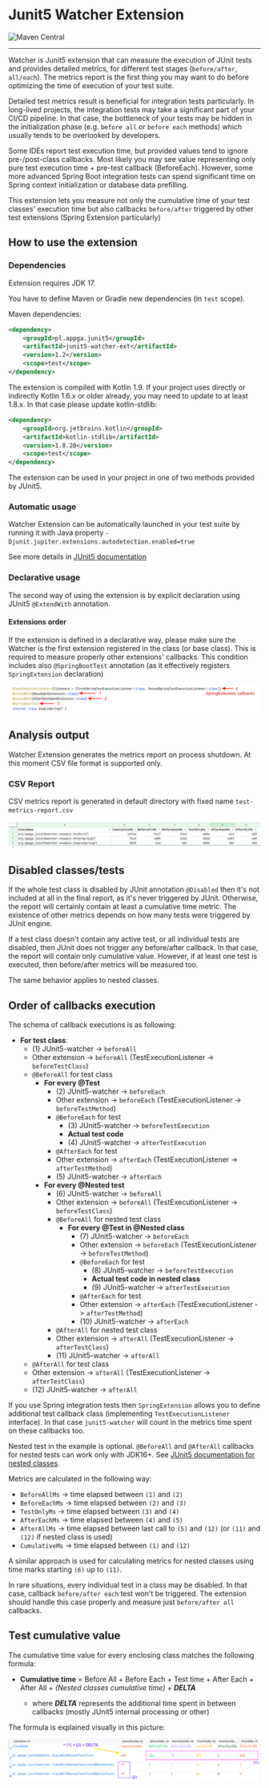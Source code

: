 # Junit5 Watcher Extension

![Maven Central](https://img.shields.io/maven-central/v/pl.appga.junit5/junit5-watcher-ext)

---

Watcher is Junit5 extension that can measure the execution of JUnit tests and provides detailed metrics, for different test stages  (`before/after`, `all/each`). The metrics report is the first thing you may want to do before optimizing the time of execution of your test suite.

Detailed test metrics result is beneficial for integration tests particularly. In long-lived projects, the integration tests may take a significant part of your CI/CD pipeline. In that case, the bottleneck of your tests may be hidden in the initialization phase (e.g. `before all` or `before each` methods) which usually tends to be overlooked by developers.

Some IDEs report test execution time, but provided values tend to ignore pre-/post-class callbacks. Most likely you may see value representing only pure test execution time + pre-test callback (BeforeEach). However, some more advanced Spring Boot integration tests can spend significant time on Spring context initialization or database data prefilling.

This extension lets you measure not only the cumulative time of your test classes' execution time but also callbacks `before/after` triggered by other test extensions (Spring Extension particularly)

## How to use the extension

### Dependencies

Extension requires JDK 17.

You have to define Maven or Gradle new dependencies (in `test` scope).

Maven dependencies:
```xml
<dependency>
    <groupId>pl.appga.junit5</groupId>
    <artifactId>junit5-watcher-ext</artifactId>
    <version>1.2</version>
    <scope>test</scope>
</dependency>
```

The extension is compiled with Kotlin 1.9. If your project uses directly or indirectly Kotlin 1.6.x or older already, you may need to update to at least 1.8.x. In that case please update kotlin-stdlib:

```xml
<dependency>
    <groupId>org.jetbrains.kotlin</groupId>
    <artifactId>kotlin-stdlib</artifactId>
    <version>1.8.20</version>
    <scope>test</scope>
</dependency>
```

The extension can be used in your project in one of two methods provided by JUnit5.

### Automatic usage
Watcher Extension can be automatically launched in your test suite by running it with Java property `-Djunit.jupiter.extensions.autodetection.enabled=true`

See more details in [JUnit5 documentation](https://junit.org/junit5/docs/current/user-guide/#extensions-registration-automatic)

### Declarative usage
The second way of using the extension is by explicit declaration using JUnit5 `@ExtendWith` annotation.

#### Extensions order
If the extension is defined in a declarative way, please make sure the Watcher is the first extension registered in the class (or base class). This is required to measure properly other extensions' callbacks. This condition includes also `@SpringBootTest` annotation (as it effectively registers `SpringExtension` declaration)

![watcher-extension-annotations-order](docs/watcher-extension-annotations-order.png "Watcher extension should be declared as the first extension")

## Analysis output
Watcher Extension generates the metrics report on process shutdown. At this moment CSV file format is supported only.

### CSV Report
CSV metrics report is generated in default directory with fixed name `test-metrics-report.csv`

![csv-result](./docs/csv-result.png "CSV result")

## Disabled classes/tests

If the whole test class is disabled by JUnit annotation `@Disabled` then it's not included at all in the final report, as it's never triggered by JUnit. Otherwise, the report will certainly contain at least a cumulative time metric. The existence of other metrics depends on how many tests were triggered by JUnit engine.

If a test class doesn't contain any active test, or all individual tests are disabled, then JUnit does not trigger any before/after callback. In that case, the report will contain only cumulative value. However, if at least one test is executed, then before/after metrics will be measured too.

The same behavior applies to nested classes.


## Order of callbacks execution

The schema of callback executions is as following: 

* **For test class**:
   * (1) JUnit5-watcher -> `beforeAll`
   * Other extension -> `beforeAll` (TestExecutionListener -> `beforeTestClass`)
   * `@BeforeAll` for test class
     * **For every @Test**
       * (2) JUnit5-watcher -> `beforeEach`
       * Other extension -> `beforeEach` (TestExecutionListener -> `beforeTestMethod`)
       * `@BeforeEach` for test
         * (3) JUnit5-watcher -> `beforeTestExecution`
         * **Actual test code**
         * (4) JUnit5-watcher -> `afterTestExecution`
       * `@AfterEach` for test
       * Other extension -> `afterEach` (TestExecutionListener -> `afterTestMethod`)
       * (5) JUnit5-watcher -> `afterEach`
     * **For every @Nested test**
       * (6) JUnit5-watcher -> `beforeAll`
       * Other extension -> `beforeAll` (TestExecutionListener -> `beforeTestClass`)
       * `@BeforeAll` for nested test class
         * **For every @Test in @Nested class**
           * (7) JUnit5-watcher -> `beforeEach`
           * Other extension -> `beforeEach` (TestExecutionListener -> `beforeTestMethod`)
           * `@BeforeEach` for test
             * (8) JUnit5-watcher -> `beforeTestExecution`
             * **Actual test code in nested class**
             * (9) JUnit5-watcher -> `afterTestExecution`
           * `@AfterEach` for test
           * Other extension -> `afterEach` (TestExecutionListener -> `afterTestMethod`)
           * (10) JUnit5-watcher -> `afterEach`
       * `@AfterAll` for nested test class
       * Other extension -> `afterAll` (TestExecutionListener -> `afterTestClass`)
       * (11) JUnit5-watcher -> `afterAll`     
   * `@AfterAll` for test class
   * Other extension -> `afterAll` (TestExecutionListener -> `afterTestClass`)
   * (12) JUnit5-watcher -> `afterAll`

If you use Spring integration tests then `SpringExtension` allows you to define additional test callback class (implementing  `TestExecutionListener` interface). In that case `junit5-watcher` will count in the metrics time spent on these callbacks too.

Nested test in the example is optional. `@BeforeAll` and `@AfterAll` callbacks for nested tests can work only with JDK16+. See [JUnit5 documentation for nested classes](https://junit.org/junit5/docs/current/user-guide/#writing-tests-nested).

Metrics are calculated in the following way:

* `BeforeAllMs` -> time elapsed between `(1)` and `(2)`
* `BeforeEachMs` -> time elapsed between `(2)` and `(3)`
* `TestOnlyMs` -> time elapsed between `(3)` and `(4)`
* `AfterEachMs` -> time elapsed between `(4)` and `(5)`
* `AfterAllMs` -> time elapsed between last call to `(5)` and `(12)` (or `(11)` and `(12)` if nested class is used)
* `CumulativeMs` -> time elapsed between `(1)` and `(12)`

A similar approach is used for calculating metrics for nested classes using time marks starting `(6)` up to `(11)`.

In rare situations, every individual test in a class may be disabled. In that case, callback `before/after each` test won't be triggered. The extension should handle this case properly and measure just `before/after all` callbacks.

## Test cumulative value

The cumulative time value for every enclosing class matches the following formula:

* **Cumulative time** = Before All + Before Each + Test time + After Each + After All + *(Nested classes cumulative time)* + ***DELTA***

  * where ***DELTA*** represents the additional time spent in between callbacks (mostly JUnit5 internal processing or other)


The formula is explained visually in this picture:

![csv-result](./docs/nested-classes-metrics.png "Nested classes metrics")
